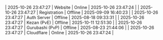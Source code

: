 | 2025-10-26 23:47:27 | Website | Online | 2025-10-26 23:47:24 |
| 2025-10-26 23:47:27 | Registration | Offline | 2025-09-09 16:40:23 |
| 2025-10-26 23:47:27 | Auth Server | Offline | 2025-08-18 09:33:31 |
| 2025-10-26 23:47:27 | Kezan (PvE) | Offline | 2025-10-11 12:51:30 |
| 2025-10-26 23:47:27 | Gurubashi (PvP) | Offline | 2025-08-23 21:44:06 |
| 2025-10-26 23:47:27 | Cloudflare | Online | 2025-10-26 23:47:24 |
